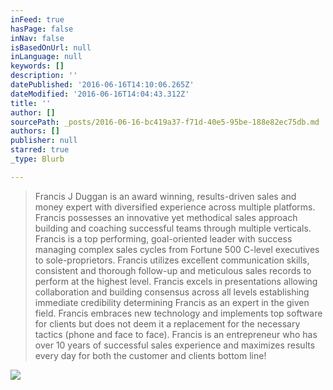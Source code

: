 ```yaml
---
inFeed: true
hasPage: false
inNav: false
isBasedOnUrl: null
inLanguage: null
keywords: []
description: ''
datePublished: '2016-06-16T14:10:06.265Z'
dateModified: '2016-06-16T14:04:43.312Z'
title: ''
author: []
sourcePath: _posts/2016-06-16-bc419a37-f71d-40e5-95be-188e82ec75db.md
authors: []
publisher: null
starred: true
_type: Blurb

---
```

> Francis J Duggan is an award winning, results-driven sales and money expert with diversified experience across multiple platforms. Francis possesses an innovative yet methodical sales approach building and coaching successful teams through multiple verticals. Francis is a top performing, goal-oriented leader with success managing complex sales cycles from Fortune 500 C-level executives to sole-proprietors. Francis utilizes excellent communication skills, consistent and thorough follow-up and meticulous sales records to perform at the highest level. Francis excels in presentations allowing collaboration and building consensus across all levels establishing immediate credibility determining Francis as an expert in the given field. Francis embraces new technology and implements top software for clients but does not deem it a replacement for the necessary tactics (phone and face to face). Francis is an entrepreneur who has over 10 years of successful sales experience and maximizes results every day for both the customer and clients bottom line!

  
![](https://the-grid-user-content.s3-us-west-2.amazonaws.com/4d0863c2-2e67-4a5c-9bb6-6dff139bbf48.png)